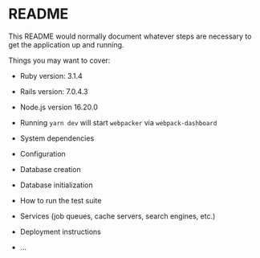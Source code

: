 # README

This README would normally document whatever steps are necessary to get the
application up and running.

Things you may want to cover:

* Ruby version: 3.1.4

* Rails version: 7.0.4.3

* Node.js version 16.20.0

* Running `yarn dev` will start `webpacker` via `webpack-dashboard`

* System dependencies

* Configuration

* Database creation

* Database initialization

* How to run the test suite

* Services (job queues, cache servers, search engines, etc.)

* Deployment instructions

* ...
